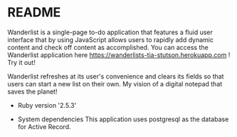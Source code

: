 # README

Wanderlist is a single-page to-do application that features a fluid user interface that by using JavaScript allows users to rapidly add dynamic content and check off content as accomplished. You can access the Wanderlist application here https://wanderlists-tia-stutson.herokuapp.com ! Try it out! 

Wanderlist refreshes at its user's convenience and clears its fields so that users can start a new list on their own. My vision of a digital notepad that saves the planet!


* Ruby version '2.5.3'

* System dependencies This application uses postgresql as the database for Active Record.
